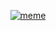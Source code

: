<p align="center">
  <a href="https://youtu.be/dQw4w9WgXcQ">
    <img alt="meme" src="https://media1.tenor.com/m/y4dpQ11IugUAAAAC/pikachu-chair.gif">
  </a>
</p>

<!--
**TopRoupi/toproupi** is a ✨ _special_ ✨ repository because its `README.md` (this file) appears on your GitHub profile.

Here are some ideas to get you started:

- 🔭 I’m currently working on ...
- 🌱 I’m currently learning ...
- 👯 I’m looking to collaborate on ...
- 🤔 I’m looking for help with ...
- 💬 Ask me about ...
- 📫 How to reach me: ...
- 😄 Pronouns: ...
- ⚡ Fun fact: ...
-->
